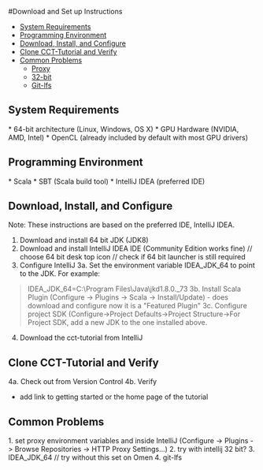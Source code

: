 #Download and Set up Instructions

*   [System Requirements](#sysreq)
*   [Programming Environment](#lang)
*   [Download, Install, and Configure](#steps)
*   [Clone CCT-Tutorial and Verify](#clone)
*   [Common Problems](#gotchas)
    *   [Proxy](#proxy)
    *   [32-bit](#arch)
    *   [Git-lfs](#git-lfs)

<h2 id="sysreq">System Requirements</h2>
* 64-bit architecture (Linux, Windows, OS X)
* GPU Hardware (NVIDIA, AMD, Intel)
* OpenCL (already included by default with most GPU drivers)

<h2 id="lang">Programming Environment</h2>
* Scala 
* SBT (Scala build tool)
* IntelliJ IDEA (preferred IDE) 

<h2 id="steps">Download, Install, and Configure</h2>


Note: These instructions are based on the preferred IDE, IntelliJ IDEA. 

1.  Download and install 64 bit JDK (JDK8)
2.  Download and install IntelliJ IDEA IDE (Community Edition works fine) // choose 64 bit desk top icon 
// check if 64 bit launcher is still required
3.  Configure IntelliJ
3a.  Set the environment variable IDEA_JDK_64 to point to the JDK. For example:
> IDEA_JDK_64=C:\Program Files\Java\jkd1.8.0._73
3b.  Install Scala Plugin (Configure -> Plugins -> Scala -> Install/Update) - does download and configure
      now it is a "Featured Plugin"
3c.  Configure project SDK (Configure->Project Defaults->Project Structure->For Project SDK, add a new JDK to the one installed above.
4.  Download the cct-tutorial from IntelliJ 

<h2 id="clone">Clone CCT-Tutorial and Verify</h2>

4a.  Check out from Version Control
4b.  Verify

* add link to getting started or the home page of the tutorial

<h2 id="gotchas">Common Problems</h2>
1.  set proxy environment variables and inside IntelliJ (Configure -> Plugins -> Browse Repositories -> HTTP Proxy Settings...)
2.  try with intellij 32 bit?
3.  IDEA_JDK_64 // try without this set on Omen
4.  git-lfs
